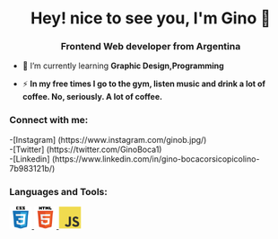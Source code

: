 <h1 align="center">Hey! nice to see you, I'm Gino 👋 </h1>
<h3 align="center">Frontend Web developer from Argentina</h3>

- 🌱 I’m currently learning **Graphic Design,Programming**

- ⚡ **In my free times I go to the gym, listen music and drink a lot of coffee. No, seriously. A lot of coffee.**

<h3 align="left">Connect with me:</h3>
<p align="left">
-[Instagram] (https://www.instagram.com/ginob.jpg/) <br>
-[Twitter] (https://twitter.com/GinoBoca1) <br>
-[Linkedin] (https://www.linkedin.com/in/gino-bocacorsicopicolino-7b983121b/) <br>
</p>

<h3 align="left">Languages and Tools:</h3>
<p align="left"> <a href="https://www.w3schools.com/css/" target="_blank" rel="noreferrer"> <img src="https://raw.githubusercontent.com/devicons/devicon/master/icons/css3/css3-original-wordmark.svg" alt="css3" width="40" height="40"/> </a> <a href="https://www.w3.org/html/" target="_blank" rel="noreferrer"> <img src="https://raw.githubusercontent.com/devicons/devicon/master/icons/html5/html5-original-wordmark.svg" alt="html5" width="40" height="40"/> </a> <a href="https://developer.mozilla.org/en-US/docs/Web/JavaScript" target="_blank" rel="noreferrer"> <img src="https://raw.githubusercontent.com/devicons/devicon/master/icons/javascript/javascript-original.svg" alt="javascript" width="40" height="40"/> </a> </p>









